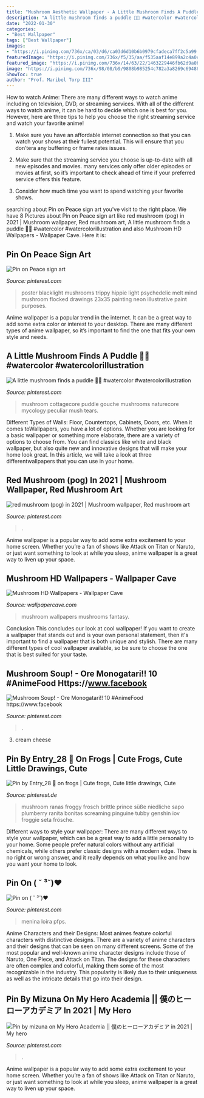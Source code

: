 ```yaml
---
title: "Mushroom Aesthetic Wallpaper - A Little Mushroom Finds A Puddle 🍄💧 #watercolor #watercolorillustration"
description: "A little mushroom finds a puddle 🍄💧 #watercolor #watercolorillustration"
date: "2022-01-30"
categories:
- "Best Wallpaper"
tags: ["Best Wallpaper"]
images:
- "https://i.pinimg.com/736x/ca/03/d6/ca03d6d10b6b0979cfadeca7ff2c5a99.jpg"
featuredImage: "https://i.pinimg.com/736x/f5/35/aa/f535aaf14e899a2c4a0c63330719f969.jpg"
featured_image: "https://i.pinimg.com/736x/14/63/22/1463229446fb62d9a0be1472be93a846--mushroom-soup-food-pictures.jpg"
image: "https://i.pinimg.com/736x/98/08/b9/9808b985254c782a3a8269c6948867b9.jpg"
ShowToc: true
author: "Prof. Maribel Torp III"
---
```



How to watch Anime: There are many different ways to watch anime including on television, DVD, or streaming services.
With all of the different ways to watch anime, it can be hard to decide which one is best for you. However, here are three tips to help you choose the right streaming service and watch your favorite anime!
1. Make sure you have an affordable internet connection so that you can watch your shows at their fullest potential. This will ensure that you don’tera any buffering or frame rates issues.

2. Make sure that the streaming service you choose is up-to-date with all new episodes and movies. many services only offer older episodes or movies at first, so it’s important to check ahead of time if your preferred service offers this feature.

3. Consider how much time you want to spend watching your favorite shows.

	

		
searching about Pin on Peace sign art you've visit to the right place. We have 8 Pictures about Pin on Peace sign art like red mushroom (pog) in 2021 | Mushroom wallpaper, Red mushroom art, A little mushroom finds a puddle 🍄💧 #watercolor #watercolorillustration and also Mushroom HD Wallpapers - Wallpaper Cave. Here it is:
		
    
## Pin On Peace Sign Art

<img loading=lazy src="https://i.pinimg.com/736x/f5/35/aa/f535aaf14e899a2c4a0c63330719f969.jpg" onerror="this.onerror=null;this.src='https://tse3.mm.bing.net/th?id=OIP.0NH_lUnmhX8wp37aCLBeZwHaLP&amp;pid=15.1';" alt="Pin on Peace sign art">

_Source: pinterest.com_

>poster blacklight mushrooms trippy hippie light psychedelic melt mind mushroom flocked drawings 23x35 painting neon illustrative paint purposes. 

	

Anime wallpaper is a popular trend in the internet. It can be a great way to add some extra color or interest to your desktop. There are many different types of anime wallpaper, so it’s important to find the one that fits your own style and needs.

    
## A Little Mushroom Finds A Puddle 🍄💧 #watercolor #watercolorillustration

<img loading=lazy src="https://i.pinimg.com/736x/6d/c4/44/6dc444104ce495ad655a25ac7657a685.jpg" onerror="this.onerror=null;this.src='https://tse4.mm.bing.net/th?id=OIP.I8p-nMjCWYqfNCapdcU99QHaHa&amp;pid=15.1';" alt="A little mushroom finds a puddle 🍄💧 #watercolor #watercolorillustration">

_Source: pinterest.com_

>mushroom cottagecore puddle gouche mushrooms naturecore mycology peculiar mush tears. 

	

Different Types of Walls: Floor, Countertops, Cabinets, Doors, etc.
When it comes toWallpapers, you have a lot of options. Whether you are looking for a basic wallpaper or something more elaborate, there are a variety of options to choose from. You can find classics like white and black wallpaper, but also quite new and innovative designs that will make your home look great. In this article, we will take a look at three differentwallpapers that you can use in your home.

    
## Red Mushroom (pog) In 2021 | Mushroom Wallpaper, Red Mushroom Art

<img loading=lazy src="https://i.pinimg.com/736x/83/88/40/838840c046c28752c8b00644e3dc9a59.jpg" onerror="this.onerror=null;this.src='https://tse3.mm.bing.net/th?id=OIP.b_3DfVsNxKfeUCSyRiTdXAHaN7&amp;pid=15.1';" alt="red mushroom (pog) in 2021 | Mushroom wallpaper, Red mushroom art">

_Source: pinterest.com_

>. 

	

Anime wallpaper is a popular way to add some extra excitement to your home screen. Whether you’re a fan of shows like Attack on Titan or Naruto, or just want something to look at while you sleep, anime wallpaper is a great way to liven up your space.

    
## Mushroom HD Wallpapers - Wallpaper Cave

<img loading=lazy src="https://wallpapercave.com/wp/wp6900423.jpg" onerror="this.onerror=null;this.src='https://tse2.mm.bing.net/th?id=OIP.yFGGShkXXZ_iaLYF53InFwHaEK&amp;pid=15.1';" alt="Mushroom HD Wallpapers - Wallpaper Cave">

_Source: wallpapercave.com_

>mushroom wallpapers mushrooms fantasy. 

	

Conclusion
This concludes our look at cool wallpaper! If you want to create a wallpaper that stands out and is your own personal statement, then it's important to find a wallpaper that is both unique and stylish. There are many different types of cool wallpaper available, so be sure to choose the one that is best suited for your taste.

    
## Mushroom Soup! - Ore Monogatari!! 10 #‎AnimeFood‬ Https://www.facebook

<img loading=lazy src="https://i.pinimg.com/736x/14/63/22/1463229446fb62d9a0be1472be93a846--mushroom-soup-food-pictures.jpg" onerror="this.onerror=null;this.src='https://tse2.mm.bing.net/th?id=OIP.8Rca5FR0RxHKmtgUTGVRbAFNC7&amp;pid=15.1';" alt="Mushroom Soup! - Ore Monogatari!! 10 #‎AnimeFood‬ https://www.facebook">

_Source: pinterest.com_

>. 

	

3. cream cheese 

    
## Pin By Entry_28 🦷 On Frogs | Cute Frogs, Cute Little Drawings, Cute

<img loading=lazy src="https://i.pinimg.com/736x/ca/03/d6/ca03d6d10b6b0979cfadeca7ff2c5a99.jpg" onerror="this.onerror=null;this.src='https://tse1.mm.bing.net/th?id=OIP.pyFonoIeYlCHYUOTnmt1dAHaHa&amp;pid=15.1';" alt="Pin by Entry_28 🦷 on frogs | Cute frogs, Cute little drawings, Cute">

_Source: pinterest.de_

>mushroom ranas froggy frosch brittle prince süße niedliche sapo plumberry ranita bonitas screaming pinguine tubby genshin iov froggie seta frösche. 

	

Different ways to style your wallpaper:
There are many different ways to style your wallpaper, which can be a great way to add a little personality to your home. Some people prefer natural colors without any artificial chemicals, while others prefer classic designs with a modern edge. There is no right or wrong answer, and it really depends on what you like and how you want your home to look.

    
## Pin On ( ˘ ³˘)♥︎

<img loading=lazy src="https://i.pinimg.com/736x/4d/e5/89/4de58905f390294821ab806e433ebf3f.jpg" onerror="this.onerror=null;this.src='https://tse3.mm.bing.net/th?id=OIP.4rcLJwIVBJ_2Vh7dVaCkiQHaHa&amp;pid=15.1';" alt="Pin on ( ˘ ³˘)♥︎">

_Source: pinterest.com_

>menina loira pfps. 

	

Anime Characters and their Designs: Most animes feature colorful characters with distinctive designs.
There are a variety of anime characters and their designs that can be seen on many different screens. Some of the most popular and well-known anime character designs include those of Naruto, One Piece, and Attack on Titan. The designs for these characters are often complex and colorful, making them some of the most recognizable in the industry. This popularity is likely due to their uniqueness as well as the intricate details that go into their design.

    
## Pin By Mizuna On My Hero Academia || 僕のヒーローアカデミア In 2021 | My Hero

<img loading=lazy src="https://i.pinimg.com/736x/98/08/b9/9808b985254c782a3a8269c6948867b9.jpg" onerror="this.onerror=null;this.src='https://tse1.mm.bing.net/th?id=OIP._bZ3jbaW5hy3FVdY0KOC2wHaEF&amp;pid=15.1';" alt="Pin by mizuna on My Hero Academia || 僕のヒーローアカデミア in 2021 | My hero">

_Source: pinterest.com_

>. 

	

Anime wallpaper is a popular way to add some extra excitement to your home screen. Whether you’re a fan of shows like Attack on Titan or Naruto, or just want something to look at while you sleep, anime wallpaper is a great way to liven up your space.

